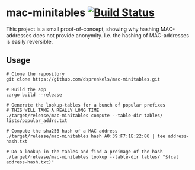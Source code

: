 # mac-minitables [![Build Status](https://travis-ci.org/dsprenkels/mac-minitables.svg?branch=master)](https://travis-ci.org/dsprenkels/mac-minitables)

This project is a small proof-of-concept, showing why hashing MAC-addresses does not provide
anonymity. I.e. the hashing of MAC-addresses is easily reversible.

## Usage

```shell
# Clone the repository
git clone https://github.com/dsprenkels/mac-minitables.git

# Build the app
cargo build --release

# Generate the lookup-tables for a bunch of popular prefixes
# THIS WILL TAKE A REALLY LONG TIME
./target/release/mac-minitables compute --table-dir tables/ lists/popular_addrs.txt

# Compute the sha256 hash of a MAC address
./target/release/mac-minitables hash A0:39:F7:1E:22:86 | tee address-hash.txt

# Do a lookup in the tables and find a preimage of the hash
./target/release/mac-minitables lookup --table-dir tables/ "$(cat address-hash.txt)"
